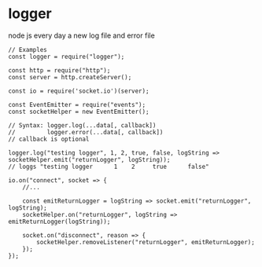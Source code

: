 # logger
node js every day a new log file and error file

<pre>
<code>// Examples
const logger = require("logger");

const http = require("http");
const server = http.createServer();

const io = require('socket.io')(server);

const EventEmitter = require("events");
const socketHelper = new EventEmitter();

// Syntax: logger.log(...data[, callback]) 
//         logger.error(...data[, callback])
// callback is optional

logger.log("testing logger", 1, 2, true, false, logString => socketHelper.emit("returnLogger", logString));
// loggs "testing logger      1    2     true      false"    

io.on("connect", socket => {
    //...
    
    const emitReturnLogger = logString => socket.emit("returnLogger", logString);
    socketHelper.on("returnLogger", logString => emitReturnLogger(logString));
    
    socket.on("disconnect", reason => {
        socketHelper.removeListener("returnLogger", emitReturnLogger);
    });
});</code>
</pre>
